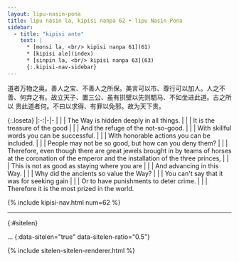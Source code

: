 ```yaml
---
layout: lipu-nasin-pona
title: lipu nasin la, kipisi nanpa 62 • lipu Nasin Pona
sidebar:
  - title: "kipisi ante"
    text: |
      * [monsi la, <br/> kipisi nanpa 61](61)
      * [kipisi ale](index)
      * [sinpin la, <br/> kipisi nanpa 63](63)
      {:.kipisi-nav-sidebar}
---
```


道者万物之奥。善人之宝、不善人之所保。美言可以市、尊行可以加人。人之不善、何弃之有。故立天子、置三公、虽有拱壁以先则駟马、不如坐进此道。古之所以 贵此道者何。不曰以求得、有罪以免邪。故为天下贵。

{:.loseta}
|:-:|-|-
|  |  | The Way is hidden deeply in all things.
|  |  | It is the treasure of the good
|  |  | And the refuge of the not-so-good.
|  |  | With skillful words you can be successful.
|  |  | With honorable actions you can be included.
|  |  | People may not be so good, but how can you deny them?
|  |  | Therefore, even though there are great jewels brought in by teams of horses at the coronation of the emperor and the installation of the three princes,
|  |  | This is not as good as staying where you are
|  |  | And advancing in this Way.
|  |  | Why did the ancients so value the Way?
|  |  | You can't say that it was for seeking gain
|  |  | Or to have punishments to deter crime.
|  |  | Therefore it is the most prized in the world.

{% include kipisi-nav.html num=62 %}

-------
{:#sitelen}

...
{:data-sitelen="true" data-sitelen-ratio="0.5"}

{% include sitelen-sitelen-renderer.html %}
